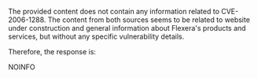 The provided content does not contain any information related to CVE-2006-1288. The content from both sources seems to be related to website under construction and general information about Flexera's products and services, but without any specific vulnerability details.

Therefore, the response is:

NOINFO